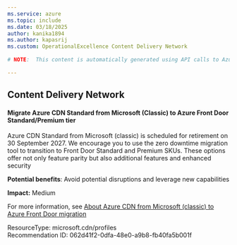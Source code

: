 ```yaml
---
ms.service: azure
ms.topic: include
ms.date: 03/18/2025
author: kanika1894
ms.author: kapasrij
ms.custom: OperationalExcellence Content Delivery Network
  
# NOTE:  This content is automatically generated using API calls to Azure. Any edits made on these files will be overwritten in the next run of the script. 
  
---
```

  
## Content Delivery Network  
  
<!--062d41f2-0dfa-48e0-a9b8-fb40fa5b001f_begin-->

#### Migrate Azure CDN Standard from Microsoft (Classic) to Azure Front Door Standard/Premium tier  
  
Azure CDN Standard from Microsoft (classic) is scheduled for retirement on 30 September 2027. We encourage you to use the zero downtime migration tool to transition to Front Door Standard and Premium SKUs. These options offer not only feature parity but also additional features and enhanced security  
  
**Potential benefits**: Avoid potential disruptions and leverage new capabilities  

**Impact:** Medium
  
For more information, see [About Azure CDN from Microsoft (classic) to Azure Front Door migration](https://aka.ms/classic-cdn-migration)  

ResourceType: microsoft.cdn/profiles  
Recommendation ID: 062d41f2-0dfa-48e0-a9b8-fb40fa5b001f  


<!--062d41f2-0dfa-48e0-a9b8-fb40fa5b001f_end-->

<!--articleBody-->
